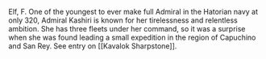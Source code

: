 Elf, F.
One of the youngest to ever make full Admiral in the Hatorian navy at only 320, Admiral Kashiri is known for her tirelessness and relentless ambition. She has three fleets under her command, so it was a surprise when she was found leading a small expedition in the region of Capuchino and San Rey. See entry on [[Kavalok Sharpstone]]. 